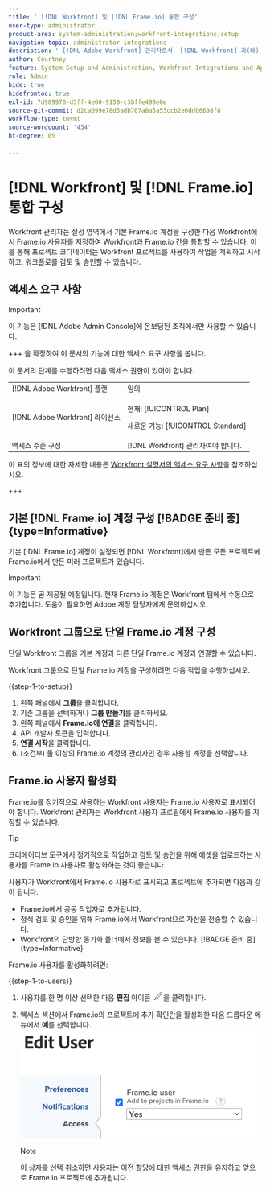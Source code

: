 ```yaml
---
title: ' [!DNL Workfront] 및 [!DNL Frame.io] 통합 구성'
user-type: administrator
product-area: system-administration;workfront-integrations;setup
navigation-topic: administrator-integrations
description: ' [!DNL Adobe Workfront] 관리자로서  [!DNL Workfront] 과(와)  [!DNL Frame.io] 을(를) 통합하고 조직에 자산을 검토하고 승인할 수 있는 원활한 방법을 제공할 수 있습니다.'
author: Courtney
feature: System Setup and Administration, Workfront Integrations and Apps
role: Admin
hide: true
hidefromtoc: true
exl-id: 7d909976-d3ff-4e60-9158-c3bffe498e6e
source-git-commit: d2ca099e78d5adb707a0a5a53ccb2e6dd06698f8
workflow-type: tm+mt
source-wordcount: '434'
ht-degree: 0%

---
```


# [!DNL Workfront] 및 [!DNL Frame.io] 통합 구성

Workfront 관리자는 설정 영역에서 기본 Frame.io 계정을 구성한 다음 Workfront에서 Frame.io 사용자를 지정하여 Workfront과 Frame.io 간을 통합할 수 있습니다. 이를 통해 프로젝트 코디네이터는 Workfront 프로젝트를 사용하여 작업을 계획하고 시작하고, 워크플로를 검토 및 승인할 수 있습니다.


## 액세스 요구 사항

>[!IMPORTANT]
>
>이 기능은 [!DNL Adobe Admin Console]에 온보딩된 조직에서만 사용할 수 있습니다.

+++ 을 확장하여 이 문서의 기능에 대한 액세스 요구 사항을 봅니다.

이 문서의 단계를 수행하려면 다음 액세스 권한이 있어야 합니다.

<table>
  <tr>
   <td>[!DNL Adobe Workfront] 플랜</td>
   <td>임의</td>
  </tr>
  <tr>
   <td>[!DNL Adobe Workfront] 라이선스
   </td>
   <td><p>현재: [!UICONTROL Plan]</p>
   <p>새로운 기능: [!UICONTROL Standard]</p></td>
  </tr>
  <tr>
   <td>액세스 수준 구성
   </td>
   <td>[!DNL Workfront] 관리자여야 합니다.
   </td>
  </tr>

</table>

이 표의 정보에 대한 자세한 내용은 [Workfront 설명서의 액세스 요구 사항](/help/quicksilver/administration-and-setup/add-users/access-levels-and-object-permissions/access-level-requirements-in-documentation.md)을 참조하십시오.

+++

## 기본 [!DNL Frame.io] 계정 구성 [!BADGE 준비 중]{type=Informative}

기본 [!DNL Frame.io] 계정이 설정되면 [!DNL Workfront]에서 만든 모든 프로젝트에 Frame.io에서 만든 미러 프로젝트가 있습니다.

>[!IMPORTANT]
>
>이 기능은 곧 제공될 예정입니다. 현재 Frame.io 계정은 Workfront 팀에서 수동으로 추가합니다. 도움이 필요하면 Adobe 계정 담당자에게 문의하십시오.

## Workfront 그룹으로 단일 Frame.io 계정 구성

단일 Workfront 그룹을 기본 계정과 다른 단일 Frame.io 계정과 연결할 수 있습니다.

Workfront 그룹으로 단일 Frame.io 계정을 구성하려면 다음 작업을 수행하십시오.

{{step-1-to-setup}}

1. 왼쪽 패널에서 **그룹**&#x200B;을 클릭합니다.
1. 기존 그룹을 선택하거나 **그룹 만들기**&#x200B;를 클릭하세요.
1. 왼쪽 패널에서 **Frame.io에 연결**&#x200B;을 클릭합니다.
1. API 개발자 토큰을 입력합니다.
1. **연결 시작**&#x200B;을 클릭합니다.
1. (조건부) 둘 이상의 Frame.io 계정의 관리자인 경우 사용할 계정을 선택합니다.

## Frame.io 사용자 활성화

Frame.io를 정기적으로 사용하는 Workfront 사용자는 Frame.io 사용자로 표시되어야 합니다. Workfront 관리자는 Workfront 사용자 프로필에서 Frame.io 사용자를 지정할 수 있습니다.

>[!TIP]
>
>크리에이티브 도구에서 정기적으로 작업하고 검토 및 승인을 위해 에셋을 업로드하는 사용자를 Frame.io 사용자로 활성화하는 것이 좋습니다.

사용자가 Workfront에서 Frame.io 사용자로 표시되고 프로젝트에 추가되면 다음과 같이 됩니다.

* Frame.io에서 공동 작업자로 추가됩니다. <!--do we need to be more explicit about a frame license being provisioned for them?-->
* 정식 검토 및 승인을 위해 Frame.io에서 Workfront으로 자산을 전송할 수 있습니다.
* Workfront의 단방향 동기화 폴더에서 정보를 볼 수 있습니다. [!BADGE 준비 중]{type=Informative}

Frame.io 사용자를 활성화하려면:

{{step-1-to-users}}

1. 사용자를 한 명 이상 선택한 다음 **편집** 아이콘 ![편집 아이콘](assets/edit-icon.png)을 클릭합니다.
1. 액세스 섹션에서 Frame.io의 프로젝트에 추가 확인란을 활성화한 다음 드롭다운 메뉴에서 **예**를 선택합니다.
   ![프레임 프로젝트에 추가](assets/add-to-frame-project.png)

   >[!NOTE]
   >
   >이 상자를 선택 취소하면 사용자는 이전 할당에 대한 액세스 권한을 유지하고 앞으로 Frame.io 프로젝트에 추가됩니다.<!-- If the user is deactivated, they lose all access to previous assignments and are removed from the Frame.io account.-->
